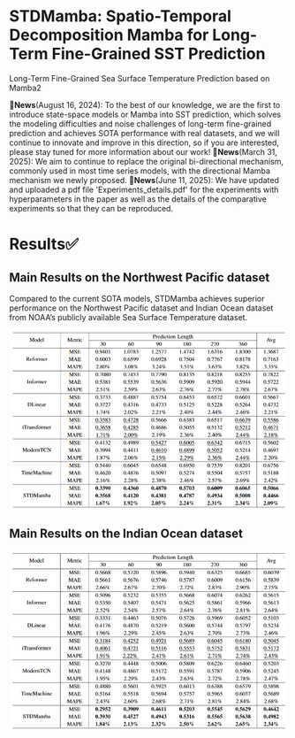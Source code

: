 # STDMamba: Spatio-Temporal Decomposition Mamba for Long-Term Fine-Grained SST Prediction
Long-Term Fine-Grained Sea Surface Temperature Prediction based on Mamba2

🚩**News**(August 16, 2024): To the best of our knowledge, we are the first to introduce state-space models or Mamba into SST prediction, which solves the modeling difficulties and noise challenges of long-term fine-grained prediction and achieves SOTA performance with real datasets, and we will continue to innovate and improve in this direction, so if you are interested, please stay tuned for more information about our work!
🚩**News**(March 31, 2025): We aim to continue to replace the original bi-directional mechanism, commonly used in most time series models, with the directional Mamba mechanism we newly proposed.
🚩**News**(June 11, 2025): We have updated and uploaded a pdf file 'Experiments_details.pdf' for the experiments with hyperparameters in the paper as well as the details of the comparative experiments so that they can be reproduced.

# Results✅
## Main Results on the Northwest Pacific dataset

Compared to the current SOTA models, STDMamba achieves superior performance on the Northwest Pacific dataset and Indian Ocean dataset from NOAA’s publicly available Sea Surface Temperature dataset.

![main results](fig_NPO.png "main results")

## Main Results on the Indian Ocean dataset

![main results](fig_INO.png "main results")





